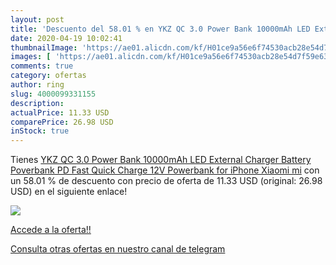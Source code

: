 ```yaml
---
layout: post
title: 'Descuento del 58.01 % en YKZ QC 3.0 Power Bank 10000mAh LED Exter'
date: 2020-04-19 10:02:41
thumbnailImage: 'https://ae01.alicdn.com/kf/H01ce9a56e6f74530acb28e54d7f59e638/YKZ-QC-3-0-Power-Bank-10000mAh-LED-External-Charger-Battery-Poverbank-PD-Fast-Quick-Charge.jpg_350x350._SL200_.jpg'
images: [ 'https://ae01.alicdn.com/kf/H01ce9a56e6f74530acb28e54d7f59e638/YKZ-QC-3-0-Power-Bank-10000mAh-LED-External-Charger-Battery-Poverbank-PD-Fast-Quick-Charge.jpg_350x350._SL200_.jpg' ]
comments: true
category: ofertas
author: ring
slug: 4000099331155
description:
actualPrice: 11.33 USD
comparePrice: 26.98 USD
inStock: true
---
```


Tienes [YKZ QC 3.0 Power Bank 10000mAh LED External Charger Battery Poverbank PD Fast Quick Charge 12V Powerbank for iPhone Xiaomi mi](https://www.amazon.com/dp/4000099331155/?tag=redken08-20) con un 58.01 % de descuento con precio de oferta de 11.33 USD (original: 26.98 USD) en el siguiente enlace!

[![](https://ae01.alicdn.com/kf/H01ce9a56e6f74530acb28e54d7f59e638/YKZ-QC-3-0-Power-Bank-10000mAh-LED-External-Charger-Battery-Poverbank-PD-Fast-Quick-Charge.jpg_350x350._SL200_.jpg)](https://www.amazon.com/dp/4000099331155/?tag=redken08-20)

[Accede a la oferta!!](https://www.amazon.com/dp/4000099331155/?tag=redken08-20)

[Consulta otras ofertas en nuestro canal de telegram](https://t.me/s/ofertas25)
